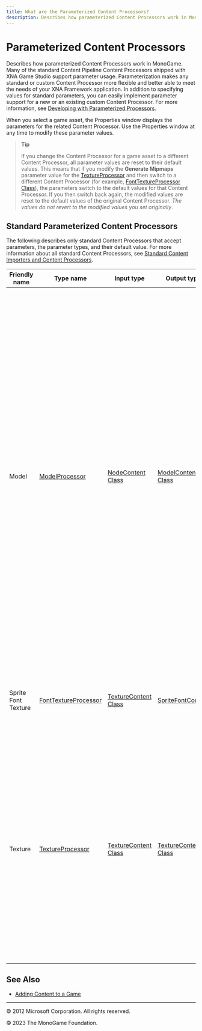 ```yaml
---
title: What are the Parameterized Content Processors?
description: Describes how parameterized Content Processors work in MonoGame.
---
```


# Parameterized Content Processors

Describes how parameterized Content Processors work in MonoGame. Many of the standard Content Pipeline Content Processors shipped with XNA Game Studio support parameter usage. Parameterization makes any standard or custom Content Processor more flexible and better able to meet the needs of your XNA Framework application. In addition to specifying values for standard parameters, you can easily implement parameter support for a new or an existing custom Content Processor. For more information, see [Developing with Parameterized Processors](CP_CustomParamProcs.md).

When you select a game asset, the Properties window displays the parameters for the related Content Processor. Use the Properties window at any time to modify these parameter values.

> **Tip**
>
> If you change the Content Processor for a game asset to a different Content Processor, all parameter values are reset to their default values. This means that if you modify the **Generate Mipmaps** parameter value for the [TextureProcessor](xref:Microsoft.Xna.Framework.Content.Pipeline.Processors.TextureProcessor) and then switch to a different Content Processor (for example, [FontTextureProcessor Class](xref:Microsoft.Xna.Framework.Content.Pipeline.Processors.FontTextureProcessor)), the parameters switch to the default values for that Content Processor. If you then switch back again, the modified values are reset to the default values of the original Content Processor. _The values do not revert to the modified values you set originally_.

## Standard Parameterized Content Processors

The following describes only standard Content Processors that accept parameters, the parameter types, and their default value. For more information about all standard Content Processors, see [Standard Content Importers and Content Processors](CP_StdImpsProcs.md).

| Friendly name| Type name | Input type | Output type | Description |
|-------------------|-----------|------------|-------------|------------------------------|
| Model | [ModelProcessor](xref:Microsoft.Xna.Framework.Content.Pipeline.Processors.ModelProcessor)| [NodeContent Class](xref:Microsoft.Xna.Framework.Content.Pipeline.Graphics.NodeContent)| [ModelContent Class](xref:Microsoft.Xna.Framework.Content.Pipeline.Processors.ModelContent) |A parameterized Content Processor that outputs models as a [ModelContent Class](xref:Microsoft.Xna.Framework.Content.Pipeline.Processors.ModelContent) object.<br>Available parameters:<br>*Color Key Color–Any valid [Color](xref:Microsoft.Xna.Framework.Color). [Magenta](xref:Microsoft.Xna.Framework.Color) is the default value.<br>*   Color Key Enabled–A Boolean value indicating if color keying is enabled. The default value is **true**.<br>*Generate Mipmaps–A Boolean value indicating if mipmaps are generated. The default value is **false**.<br>*   Generate Tangent Frames–A Boolean value indicating if tangent frames are generated. The default value is **false**.<br>*Resize Textures to Power of Two–A Boolean value indicating if a texture is resized to the next largest power of 2. The default value is **false**.<br>*   Scale–Any valid [float](http://msdn.microsoft.com/en-us/library/system.single.aspx) value. The default value is 1.0.<br>*Swap Winding Order–A Boolean value indicating if the winding order is swapped. This is useful for models that appear to be drawn inside out. The default value is **false**.<br>*   Texture Format–Any valid value from [TextureProcessorOutputFormat](xref:Microsoft.Xna.Framework.Content.Pipeline.Processors.TextureProcessorOutputFormat). Textures are either unchanged, converted to the Color format, or Compressed using the specified Compression algorithm.<br>*X Axis Rotation–Number, in degrees of rotation. The default value is 0.<br>*   Y Axis Rotation–Number, in degrees of rotation. The default value is 0.<br>*   Z Axis Rotation–Number, in degrees of rotation. The default value is 0.
| Sprite Font Texture|[FontTextureProcessor](xref:Microsoft.Xna.Framework.Content.Pipeline.Processors.FontTextureProcessor)|[TextureContent Class](xref:Microsoft.Xna.Framework.Content.Pipeline.Graphics.TextureContent)|[SpriteFontContent](xref:Microsoft.Xna.Framework.Content.Pipeline.Processors.SpriteFontContent)|A parameterized Content Processor that outputs a sprite font texture as a [SpriteFontContent](xref:Microsoft.Xna.Framework.Content.Pipeline.Processors.SpriteFontContent) object.<br>Available parameters:<br><br>*   First Character–Any valid character. The space character is the default value.|
| Texture|[TextureProcessor](xref:Microsoft.Xna.Framework.Content.Pipeline.Processors.TextureProcessor)|[TextureContent Class](xref:Microsoft.Xna.Framework.Content.Pipeline.Graphics.TextureContent)|[TextureContent Class](xref:Microsoft.Xna.Framework.Content.Pipeline.Graphics.TextureContent)|A parameterized Content Processor that outputs textures as a [TextureContent Class](xref:Microsoft.Xna.Framework.Content.Pipeline.Graphics.TextureContent) object.<br>Available parameters:<br><br>*Color Key Color–Any valid [Color](xref:Microsoft.Xna.Framework.Color). [Magenta](xref:Microsoft.Xna.Framework.Color) is the default value.<br>*   Color Key Enabled–A Boolean value indicating if color keying is enabled. The default value is **true**.<br>*Generate Mipmaps–A Boolean value indicating if mipmaps are generated. The default value is **false**.<br>*   Resize to Power of Two–A Boolean value indicating if a texture is resized to the next largest power of 2. The default value is **false**.<br>*   Texture Format–Any valid value from [TextureProcessorOutputFormat](xref:Microsoft.Xna.Framework.Content.Pipeline.Processors.TextureProcessorOutputFormat). Textures are unchanged, converted to the **Color** format, or Compressed using the specified Compression algorithm.|

## See Also

- [Adding Content to a Game](../../howto/Content_Pipeline/HowTo_GameContent_Add.md)  

---

© 2012 Microsoft Corporation. All rights reserved.

© 2023 The MonoGame Foundation.

